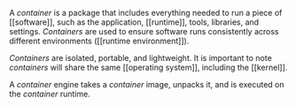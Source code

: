 A *container* is a package that includes everything needed to run a piece of [[software]], such as the application, [[runtime]], tools, libraries, and settings. *Containers* are used to ensure software runs consistently across different environments ([[runtime environment]]). 

*Containers* are isolated, portable, and lightweight. It is important to note *containers* will share the same [[operating system]], including the [[kernel]].

A *container* engine takes a *container* image, unpacks it, and is executed on the *container* runtime. 